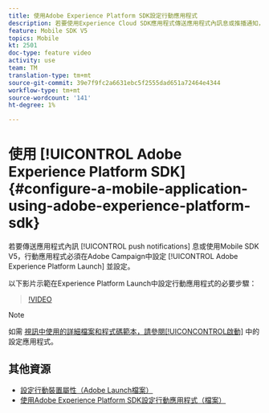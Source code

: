 ```yaml
---
title: 使用Adobe Experience Platform SDK設定行動應用程式
description: 若要使用Experience Cloud SDK應用程式傳送應用程式內訊息或推播通知，行動應用程式必須在Adobe Experience Platform Launch中設定，並在Adobe Campaign中設定
feature: Mobile SDK V5
topics: Mobile
kt: 2501
doc-type: feature video
activity: use
team: TM
translation-type: tm+mt
source-git-commit: 39e7f9fc2a6631ebc5f2555dad651a72464e4344
workflow-type: tm+mt
source-wordcount: '141'
ht-degree: 1%

---
```



# 使用 [!UICONTROL Adobe Experience Platform SDK] {#configure-a-mobile-application-using-adobe-experience-platform-sdk}

若要傳送應用程式內訊 [!UICONTROL push notifications] 息或使用Mobile SDK V5，行動應用程式必須在Adobe Campaign中設定 [!UICONTROL Adobe Experience Platform Launch] 並設定。

以下影片示範在Experience Platform Launch中設定行動應用程式的必要步驟：

>[!VIDEO](https://video.tv.adobe.com/v/26224?quality=12)

>[!NOTE]
>如需 [視訊中使用的詳細檔案和程式碼範本，請參閱[!UICONCONTROL啟動]](https://helpx.adobe.com/campaign/kb/configuring-app-sdk.html#ConfiguringyourapplicationinLaunch) 中的設定應用程式。

## 其他資源

* [設定行動裝置屬性（Adobe Launch檔案）](https://aep-sdks.gitbook.io/docs/getting-started/create-a-mobile-property)
* [使用Adobe Experience Platform SDK設定行動應用程式（檔案）](https://helpx.adobe.com/campaign/kb/configuring-app-sdk.html)
